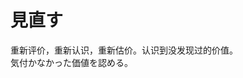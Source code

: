 # 見直す

<div class="vocab-term">
<div class="vocab-term-title">重新评价，重新认识，重新估价。认识到没发现过的价值。</div>
<div class="vocab-term-content">
気付かなかった価値を認める。
</div>
</div>